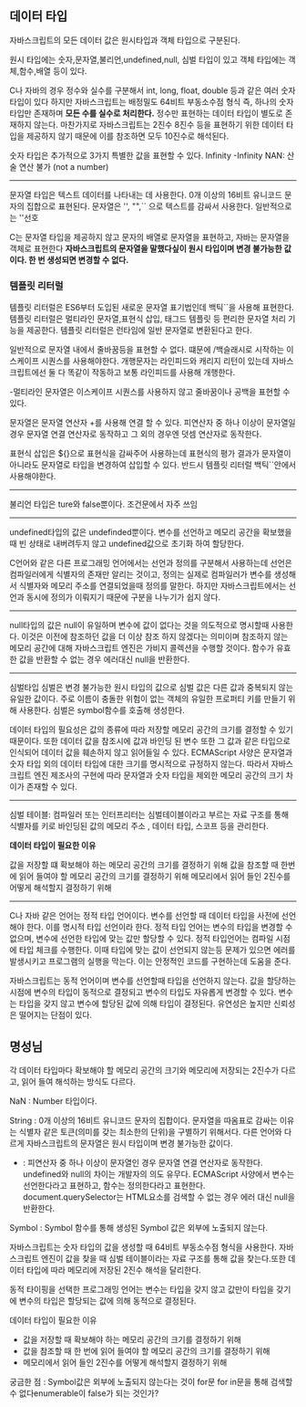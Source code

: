 ## 데이터 타입

자바스크립트의 모든 데이터 값은 원시타입과 객체 타입으로 구분된다.

원시 타입에는 숫자,문자열,불리언,undefined,null, 심벌 타입이 있고 객체 타입에는 객체,함수,배열 등이 있다.

C나 자바의 경우 정수와 실수를 구분해서 int, long, float, double 등과 같은 여러 숫자 타입이 있다
하지만 자바스크립트는 배정밀도 64비트 부동소수점 형식 즉, 하나의 숫자 타입만 존재하며 **모든 수를 실수로 처리한다.** 정수만 표현하는 데이터 타입이 별도로 존재하지 않는다. 마찬가지로 자바스크립트는 2진수 8진수 등을 표현하기 위한 데이터 타입을 제공하지 않기 때문에 이를 참조하면 
모두 10진수로 해석된다. 

숫자 타입은 추가적으로 3가지 특별한 값을 표현할 수 있다. 
Infinity
-Infinity
NAN: 산술 연산 불가 (not a number)

---
문자열 타입은 텍스트 데이터를 나타내는 데 사용한다. 0개 이상의 16비트 유니코드 문자의 집합으로
표현된다. 문자열은 '', "",`` 으로 텍스트를 감싸서 사용한다. 일반적으로는 ''선호

C는 문자열 타입을 제공하지 않고 문자의 배열로 문자열을 표현하고, 자바는 문자열을 객체로 표현한다
**자바스크립트의 문자열을 말했다싶이 원시 타입이며 변경 불가능한 값이다. 한 번 생성되면 변경할 수 없다.**

### 템플릿 리터럴

템플릿 리터럴은 ES6부터 도입된 새로운 문자열 표기법인데 백틱``을 사용해 표현한다. 
템플릿 리터럴은 멀티라인 문자열,표현식 삽입, 태그드 템플릿 등 편리한 문자열 처리 기능을 제공한다.
템플릿 리터럴은 런타임에 일반 문자열로 변환된다고 한다. 

일반적으로 문자열 내에서 줄바꿈등을 표현할 수 없다. 떄문에 /백슬래시로 시작하는
이스케이프 시퀀스를 사용해야한다. 개행문자는 라인피드와 캐리지 리턴이 있는데 자바스크립트에선
둘 다 똑같이 작동하고 보통 라인피드를 사용해 개행한다.

-멀티라인 문자열은 이스케이프 시퀀스를 사용하지 않고 줄바꿈이나 공백을 표현할 수 있다.

문자열은 문자열 연산자 +를 사용해 연결 할 수 있다. 
피연산자 중 하나 이상이 문자열일 경우 문자열 연결 연산자로 동작하고
그 외의 경우엔 덧셈 연산자로 동작한다.

표현식 삽입은 ${}으로 표현식을 감싸주어 사용하는데 표현식의 평가 결과가 문자열이 아니라도
문자열로 타입을 변경하여 삽입할 수 있다. 반드시 템플릿 리터럴 백틱``안에서 사용해야한다.

---
불리언 타입은 ture와 false뿐이다. 조건문에서 자주 쓰임

---
undefined타입의 값은 undefinded뿐이다. 변수를 선언하고 메모리 공간을 확보했을때 빈 상태로
내버려두지 않고 undefined값으로 초기화 하여 할당한다. 

C언어와 같은 다른 프로그래밍 언어에서는 선언과 정의를 구분해서 사용하는데
선언은 컴파일러에게 식별자의 존재만 알리는 것이고, 정의는 실제로 컴파일러가 변수를 생성해서
식별자와 메모리 주소를 연결되었을때 정의를 말한다. 하지만 자바스크립트에서는 선언과 동시에
정의가 이뤄지기 때문에 구분을 나누기가 쉽지 않다. 

---
null타입의 값은 null이 유일하며 변수에 값이 없다는 것을 의도적으로 명시할때 사용한다. 
이것은 이전에 참조하던 값을 더 이상 참조 하지 않겠다는 의미이며 참조하지 않는 메모리 공간에
대해 자바스크립트 엔진은 가비지 콜렉션을 수행할 것이다.
함수가 유효한 값을 반환할 수 없는 경우 에러대신 null을 반환한다.

---
심벌타입
심벌은 변경 불가능한 원시 타입의 값으로 심벌 값은 다른 값과 중복되지 않는 유일한 값이다.
주로 이름이 충돌한 위험이 없는 객체의 유일한 프로퍼티 키를 만들기 위해 사용한다.
심벌은 symbol함수를 호출해 생성한다.

데이터 타입의 필요성은 값의 종류에 따라 저장할 메모리 공간의 크기를 결정할 수 있기 때문이다.
또한 데이터 값을 참조시에 값과 바인딩 된 변수 또한 그 값과 같은 타입으로 인식되어 데이터 값을
훼손하지 않고 읽어들일 수 있다.
ECMAScript 사양은 문자열과 숫자 타입 외의 데이터 타입에 대한 크기를 명시적으로 규정하지 않는다.
따라서 자바스크립트 엔진 제조사의 구현에 따라 문자열과 숫자 타입을 제외한 메모리 공간의 크기
차이가 존재할 수 있다.

---
심벌 테이블: 컴파일러 또는 인터프리터는 심벌테이블이라고 부르는 자료 구조를 통해 식별자를
키로 바인딩된 값의 메모리 주소 , 데이터 타입, 스코프 등을 관리한다.

**데이터 타입이 필요한 이유**

값을 저장할 떄 확보해야 하는 메모리 공간의 크기를 결정하기 위해
값을 참조할 때 한번에 읽어 들여야 할 메모리 공간의 크기를 결정하기 위해
메모리에서 읽어 들인 2진수를 어떻게 해석할지 결정하기 위해

---
C나 자바 같은 언어는 정적 타입 언어이다. 변수를 선언할 때 데이터 타입을 사전에 선언해야 한다.
이를 명시적 타입 선언이라 한다. 정적 타입 언어는 변수의 타입을 변경할 수 없으며, 변수에 선언한
타입에 맞는 값만 할당할 수 있다. 정적 타입언어는 컴파일 시점에 타입 체크를 수행한다.
이때 타입에 맞는 값이 선언되지 않는등 문제가 있으면 에러를 발생시키고 프로그램의 실행을 막는다.
이는 안정적인 코드를 구현하는데 도움을 준다.

자바스크립트는 동적 언어이며 변수를 선언할때 타입을 선언하지 않는다. 값을 할당하는 시점에
변수의 타입이 동적으로 결정되고 변수의 타입도 자유롭게 변경할 수 있다. 변수는 타입을 갖지 않고
변수에 할당된 값에 의해 타입이 결정된다. 유연성은 높지만 신뢰성은 떨어지는 단점이 있다.


## 명성님

각 데이터 타입마다 확보해야 할 메모리 공간의 크기와 메모리에 저장되는 2진수가 다르고, 읽어 들여 해석하는 방식도 다르다.

NaN : Number 타입이다.

String : 0개 이상의 16비트 유니코드 문자의 집합이다. 문자열을 따옴표로 감싸는 이유는 식별자 같은 토큰(의미를 갖는 최소한의 단위)을 구별하기 위해서다. 다른 언어와 다르게 자바스크립트의 문자열은 원시 타입이며 변경 불가능한 값이다.
+ : 피연산자 중 하나 이상이 문자열인 경우 문자열 연결 연산자로 동작한다.
undefined와 null의 차이는 개발자의 의도 유무다.
ECMAScript 사양에서 변수는 선언한다라고 표현하고, 함수는 정의한다라고 표현한다.
document.querySelector는 HTML요소를 검색할 수 없는 경우 에러 대신 null을 반환한다.

Symbol : Symbol 함수를 통해 생성된 Symbol 값은 외부에 노출되지 않는다.

자바스크립트는 숫자 타입의 값을 생성할 때 64비트 부동소수점 형식을 사용한다.
자바스크립트 엔진이 값을 찾을 때 심벌 테이블이라는 자료 구조를 통해 값을 찾는다.또한 데이터 타입에 따라 메모리에 저장된 2진수 해석을 달리한다.

동적 타이핑을 선택한 프로그래밍 언어는 변수는 타입을 갖지 않고 값만이 타입을 갖기에 변수의 타입은 할당되는 값에 의해 동적으로 결정된다.


데이터 타입이 필요한 이유
- 값을 저장할 때 확보해야 하는 메모리 공간의 크기를 결정하기 위해
- 값을 참조할 때 한 번에 읽어 들여야 할 메모리 공간의 크기를 결정하기 위해
- 메모리에서 읽어 들인 2진수를 어떻게 해석할지 결정하기 위해



궁금한 점 : Symbol값은 외부에 노출되지 않는다는 것이 for문 for in문을 통해 검색할 수 없다enumerable이 false가 되는 것인가?